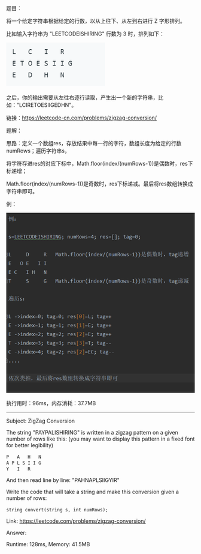 题目：

将一个给定字符串根据给定的行数，以从上往下、从左到右进行 Z 字形排列。

比如输入字符串为 "LEETCODEISHIRING" 行数为 3 时，排列如下：

![avatar](./123.png)

之后，你的输出需要从左往右逐行读取，产生出一个新的字符串，比如："LCIRETOESIIGEDHN"。

链接：https://leetcode-cn.com/problems/zigzag-conversion/

题解：

思路：定义一个数组res，存放结果中每一行的字符，数组长度为给定的行数numRows；遍历字符串s，

将字符存进res的对应下标中，Math.floor(index/(numRows-1))是偶数时，res下标递增；

Math.floor(index/(numRows-1))是奇数时，res下标递减。最后将res数组转换成字符串即可。

例：

![avatar](./example.png)

执行用时：96ms，内存消耗：37.7MB

____

Subject: ZigZag Conversion

The string "PAYPALISHIRING" is written in a zigzag pattern on a given number of rows like this: (you may want to display this pattern in a fixed font for better legibility)

~~~~
P   A   H   N
A P L S I I G
Y   I   R
~~~~

And then read line by line: "PAHNAPLSIIGYIR"

Write the code that will take a string and make this conversion given a number of rows:
~~~~
string convert(string s, int numRows);
~~~~

Link: https://leetcode.com/problems/zigzag-conversion/

Answer:

Runtime: 128ms, Memory: 41.5MB
